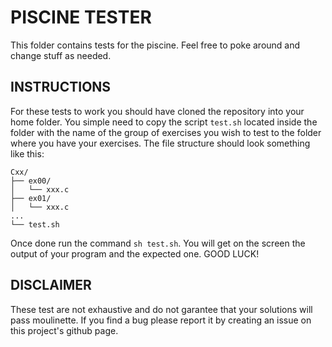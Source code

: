 # PISCINE TESTER

This folder contains tests for the piscine. Feel free to poke around and change
stuff as needed.

## INSTRUCTIONS

For these tests to work you should have cloned the repository into your home
folder. You simple need to copy the script `test.sh` located inside the folder with the name of the group of exercises you wish to test to the folder where you have your exercises. The file structure should look something like this:

```
Cxx/
├── ex00/
│   └── xxx.c
├── ex01/
│   └── xxx.c
...
└── test.sh
```

Once done run the command `sh test.sh`. You will get on the screen the output of
your program and the expected one. GOOD LUCK!

## DISCLAIMER

These test are not exhaustive and do not garantee that your solutions will pass
moulinette. If you find a bug please report it by creating an issue on this
project's github page.

